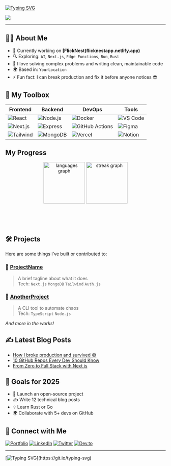 <!-- Dynamic Typing SVG Header -->
[![Typing SVG](https://readme-typing-svg.herokuapp.com?font=Fira+Code&size=22&pause=1000&color=00FFB2&width=800&lines=Hi+there%2C+I'm+Abhijeet+Singh+%F0%9F%91%8B;Full-stack+Developer+%7C+Open-source+Contributor;Passionate+about+building+and+breaking+the+web)](https://git.io/typing-svg)

<div align="left">
  <img src="https://visitor-badge.laobi.icu/badge?page_id=abhijeetsingh-0.abhijeetsingh-0&left_text=Profile+Views&style=flat-square&color=00c2cb" />
</div>

---

## 👨‍💻 About Me


- 💼 Currently working on **[FlickNest(flicknestapp.netlify.app)**  
- 🔍 Exploring: `AI`, `Next.js`, `Edge Functions`, `Bun`, `Rust`  
- 🧠 I love solving complex problems and writing clean, maintainable code  
- 🌍 Based in: `YourLocation`  
- ⚡ Fun fact: I can break production and fix it before anyone notices 😎


## 🔧 My Toolbox

<div align="center">

| Frontend | Backend | DevOps | Tools |
| -------- | ------- | ------ | ----- |
| ![React](https://img.shields.io/badge/-React-20232A?style=flat&logo=react) | ![Node.js](https://img.shields.io/badge/-Node.js-339933?style=flat&logo=node.js) | ![Docker](https://img.shields.io/badge/-Docker-2496ED?style=flat&logo=docker) | ![VS Code](https://img.shields.io/badge/-VS%20Code-007ACC?style=flat&logo=visual-studio-code) |
| ![Next.js](https://img.shields.io/badge/-Next.js-000000?style=flat&logo=next.js) | ![Express](https://img.shields.io/badge/-Express-000000?style=flat&logo=express) | ![GitHub Actions](https://img.shields.io/badge/-GitHub%20Actions-2088FF?style=flat&logo=github-actions) | ![Figma](https://img.shields.io/badge/-Figma-F24E1E?style=flat&logo=figma) |
| ![Tailwind](https://img.shields.io/badge/-Tailwind_CSS-38B2AC?style=flat&logo=tailwind-css) | ![MongoDB](https://img.shields.io/badge/-MongoDB-47A248?style=flat&logo=mongodb) | ![Vercel](https://img.shields.io/badge/-Vercel-000000?style=flat&logo=vercel) | ![Notion](https://img.shields.io/badge/-Notion-000000?style=flat&logo=notion) |

</div>


## My Progress

<div align="center" style="margin-bottom: 30px;">
  <img src="https://github-readme-stats.vercel.app/api/top-langs?username=abhijeetsingh-0&locale=en&hide_title=false&layout=compact&card_width=320&langs_count=10&theme=dark&hide_border=false&order=2" height="130" alt="languages graph"  />
  <img src="https://streak-stats.demolab.com?user=abhijeetsingh-0&locale=en&mode=daily&theme=dark&hide_border=false&border_radius=12&order=3" height="130" alt="streak graph"  />
</div>
<br><br>


## 🛠️ Projects

Here are some things I’ve built or contributed to:

### 🔗 [ProjectName](https://github.com/YourUsername/ProjectRepo)
> A brief tagline about what it does  
Tech: `Next.js` `MongoDB` `Tailwind` `Auth.js`

### 🔗 [AnotherProject](https://github.com/YourUsername/AnotherRepo)
> A CLI tool to automate chaos  
Tech: `TypeScript` `Node.js`

_And more in the works!_


## ✍️ Latest Blog Posts
<!-- BLOG-POST-LIST:START -->
- [How I broke production and survived 😅](#)
- [10 GitHub Repos Every Dev Should Know](#)
- [From Zero to Full Stack with Next.js](#)
<!-- BLOG-POST-LIST:END -->


## 🎯 Goals for 2025

- 🚀 Launch an open-source project  
- ✍️ Write 12 technical blog posts  
- 💡 Learn Rust or Go  
- 🌍 Collaborate with 5+ devs on GitHub


## 🔗 Connect with Me

[![Portfolio](https://img.shields.io/badge/-Portfolio-000?style=flat&logo=firefox&logoColor=white)](https://yourwebsite.com)
[![LinkedIn](https://img.shields.io/badge/-LinkedIn-0A66C2?style=flat&logo=linkedin&logoColor=white)](https://linkedin.com/in/yourusername)
[![Twitter](https://img.shields.io/badge/-@yourhandle-1DA1F2?style=flat&logo=twitter&logoColor=white)](https://twitter.com/yourhandle)
[![Dev.to](https://img.shields.io/badge/-Dev.to-000?style=flat&logo=dev.to&logoColor=white)](https://dev.to/yourhandle)

---

[![Typing SVG](https://readme-typing-svg.demolab.com?font=Fira+Code&pause=1000&color=00FF70&width=435&lines=%3E+Still+building.+Still+breaking.+Still+learning.)](https://git.io/typing-svg)

